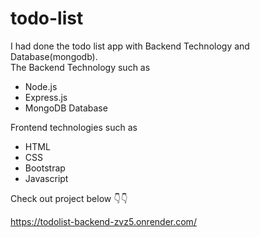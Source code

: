 # todo-list
<div>
I had done the todo list app with Backend Technology and Database(mongodb).
<div>
<div>
The Backend Technology such as
<ul>
<li>Node.js</li>
<li>Express.js</li>
<li>MongoDB Database</li>
</ul>
</div>
<div>        
Frontend technologies such as
<ul>
<li>HTML</li>
<li>CSS</li>
<li>Bootstrap</li>
<li>Javascript</li>
</ul>
</div>
<div>
  <p>Check out project below 👇👇</p>
  <a href="https://todolist-backend-zvz5.onrender.com/" target="_blank">https://todolist-backend-zvz5.onrender.com/</a>
</div>
